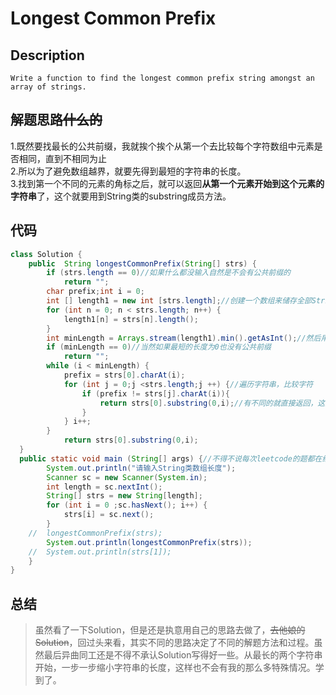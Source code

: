 # Longest Common Prefix
## Description
`Write a function to find the longest common prefix string amongst an array of strings. `
## 解题思路~~什么的~~
1.既然要找最长的公共前缀，我就挨个挨个从第一个去比较每个字符数组中元素是否相同，直到不相同为止  
2.所以为了避免数组越界，就要先得到最短的字符串的长度。  
3.找到第一个不同的元素的角标之后，就可以返回**从第一个元素开始到这个元素的字符串**了，这个就要用到String类的substring成员方法。  
## 代码
```java
class Solution {
	public  String longestCommonPrefix(String[] strs) {
        if (strs.length == 0)//如果什么都没输入自然是不会有公共前缀的
            return "";
		char prefix;int i = 0;
		int [] length1 = new int [strs.length];//创建一个数组来储存全部String类数组的长度
		for (int n = 0; n < strs.length; n++) {
			length1[n] = strs[n].length();
		}
		int minLength = Arrays.stream(length1).min().getAsInt();//然后用Arrays类的方法得到最短的长度避免下面遍历的时候越界
        if (minLength == 0)//当然如果最短的长度为0也没有公共前缀
            return "";
		while (i < minLength) {
			prefix = strs[0].charAt(i);
			for (int j = 0;j <strs.length;j ++) {//遍历字符串，比较字符
				if (prefix != strs[j].charAt(i)){
					return strs[0].substring(0,i);//有不同的就直接返回，这里注意substring方法是不包括后一个角标的字符的
				}
			} i++;
		}
			return strs[0].substring(0,i);
  }
  public static void main (String[] args) {//不得不说每次leetcode的题都在给我的主函数出难题。。。。
		System.out.println("请输入String类数组长度");
		Scanner sc = new Scanner(System.in);
		int length = sc.nextInt();
		String[] strs = new String[length];
		for (int i = 0 ;sc.hasNext(); i++) {
			strs[i] = sc.next();
		}
	//	longestCommonPrefix(strs);
		System.out.println(longestCommonPrefix(strs));
	//	System.out.println(strs[1]);
	}
}
```
## 总结
>虽然看了一下Solution，但是还是执意用自己的思路去做了，~~去他娘的Solution~~，回过头来看，其实不同的思路决定了不同的解题方法和过程。虽然最后异曲同工还是不得不承认Solution写得好一些。从最长的两个字符串开始，一步一步缩小字符串的长度，这样也不会有我的那么多特殊情况。学到了。
